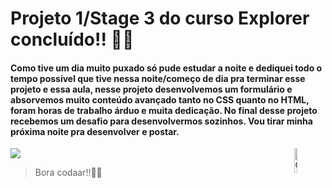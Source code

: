 # Projeto 1/Stage 3 do curso Explorer concluído!! 🚀💜
<h4>
  Como tive um dia muito puxado só pude estudar a noite e dediquei todo o tempo possível que tive nessa noite/começo de dia pra terminar esse projeto e essa aula, nesse projeto desenvolvemos um formulário e absorvemos muito conteúdo avançado tanto no CSS quanto no HTML, foram horas de trabalho árduo e muita dedicação.
No final desse projeto recebemos um desafio para desenvolvermos sozinhos. Vou tirar minha próxima noite pra desenvolver e postar.
</h4>

<a href="https://www.figma.com/file/sgcJKpGAeVqh7rf2pwsOd9/Explorer-Stage-03-Projeto-01/duplicate" target="_blank"><img src="https://img.shields.io/badge/Figma-F24E1E?style=for-the-badge&logo=figma&logoColor=white" target="_blank"></a>
 <img width="10%" align="right" alt="Github Image" src="https://github.com/SP-XD/SP-XD/blob/main/images/linux_rounded.gif?raw=true" />


> Bora codaar!!🚀💜
